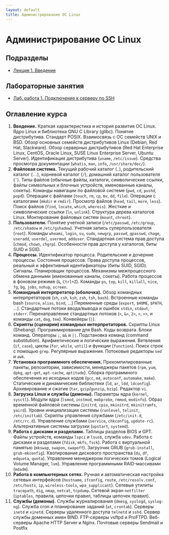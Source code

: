 ```yaml
---
layout: default
title: Администрирование ОС Linux
---
```


# Администрирование ОС Linux

## Подразделы

* [Лекция 1. Введение](lecture-00.html)

## Лабораторные занятия

* [Лаб. работа 1. Подключение к серверу по SSH](practice-01.html)


## Оглавление курса

1. **Введение.** Краткая характеристика и история развития ОС Linux. Ядро Linux и библиотека GNU C Library (glibc). Понятие дистрибутива. Стандарт POSIX. Взаимосвязь с ОС семейств UNIX и BSD. Обзор основных семейств дистрибутивов Linux (Debian, Red Hat, Slackware). Обзор серверных дистрибутивов (Red Hat Enterprise Linux, CentOS, Oracle Linux, SUSE Linux Enterprise Server, Ubuntu Server). Идентификация дистрибутива (`uname`, `/etc/issue`). Средства просмотра документации (`whatis`, `man`, `info`, `/usr/share/doc/`).
2. **Файловая система.** Текущий рабочий каталог (`.`), родительский каталог (`..`), корневой каталог (`/`), домашний каталог пользователя (`˜`). Типы файлов (обычные файлы, каталоги, символические ссылки, файлы символьных и блочных устройств, именованные каналы, сокеты). Команды навигации по файловой системе (`pwd`, `cd`, `pushd`, `popd`). Операции с файлами (`touch`, `rm`, `cp`, `mv`, `dd`, `file`). Операции с каталогами (`mkdir` и `rmdir`). Просмотр файлов (`head`, `tail`, `more`, `less`). Поиск файлов (`find`, `locate`, `which`, `whereis`). Жесткие и символические ссылки (`ln`, `unlink`). Структура дерева каталогов Linux. Монтирование файловых систем (`mount`, `chroot`).
3. **Пользователи.** Понятие учетной записи (`/etc/passwd`, `/etc/group`, `/etc/shadow` и `/etc/gshadow`). Учетная запись суперпользователя (`root`). Команды `whoami`, `login`, `su`, `sudo`, `newgrp`, `passwd`, `gpasswd`, `chage`, `useradd`, `userdel`, `usermod`, `adduser`. Стандартная система прав доступа (`chmod`, `chown`, `chgrp`). Особенности прав доступа у каталогов, биты SUID и SGID.
4. **Процессы.** Идентификатор процесса. Родительские и дочерние процессы. Состояния процессов. Права доступа процессов, реальный и эффективный идентификаторы (биты SUID, SGID). Сигналы. Планировщик процессов. Механизмы межпроцессного обмена данными (именованные каналы, сокеты). Работа процессов в фоновом режиме (`&`, `Ctrl+Z`). Команды `ps`, `top`, `kill`, `killall`, `nice`, `fg`, `bg`, `jobs`, `nohup`, `screen`.
5. **Командный интерпретатор (оболочка).** Обзор командных интерпретаторов (`sh`, `csh`, `ksh`, `zsh`, `tsh`, `bash`). Встроенные команды bash (`source`, `alias`, `bind`, ...) Переменные среды (`export`, `$HOME`, `$PATH`, ...). Стандартные потоки ввода/вывода и ошибок `stdin`, `stdout`, `stderr`. Перенаправление стандартных потоков (`<`, `&>`, `2>`, `>`, `>>`, и команды `cat`, `dog`, `tee`). Конвейеры (`|`).
6. **Скрипты (сценарии) командных интерпретаторов.** Скрипты Linux (Shebang). Программирование для Bash. Коды возврата. Блоки команд. Операторы `;`, `&&` и `||`. Подстановка команд (command substitution). Арифметические и логические выражения. Ветвления (`if`, `case`), циклы (`for`, `while`, `until`) и функции (`function`). Поиск строк с помощью `grep`. Регулярные выражения. Потоковые редакторы `sed` и `awk`.
7. **Установка программного обеспечения.** Прекомпилированные пакеты, репозитории, зависимости, менеджеры пакетов (`rpm`, `yum`, `dpkg`, `apt-get`, `apt-cache`, `aptitude`). Сборка программного обеспечения из исходных кодов (`gcc`, `m4`, `autoconf`, `automake`, `make`). Статические и динамические библиотеки (`ld`, `ar`, `ldd`, `ldconfig`). Архивирование и сжатие (`tar`, `gzip`/`gunzip`, `bzip`). Редактор `vi`.
8. **Загрузка Linux и службы (демоны).** Параметры ядра (`kernel`, `sysctl`). Модули ядра (`lsmod`, `instmod`, `mobprobe`, `rmmod`, `modinfo`). Образ временной файловой системы (`initrd`, `cpio`, `mkinitrd`, `mkinitramfs`, `yaird`). Уровни инициализации системы (`runlevel`, `telinit`, `/etc/inittab`). Скрипты управления службами (`/etc/init.d`, `/etc/rc.d`). Управление службами (`service`, `chkconfig`, `update-rc`). Альтернативные системы загрузки (`upstart`, `systemd`).
9. **Работа с дисками и разделами.** Таблицы разделов BIOS и GPT. Файлы устройств, команды `lspci` и `lsusb`, служба `udev`. Работа с дисками и разделами (`fdisk`, `mkfs`, `fsck`). Работа с виртуальной памятью (`mkswap`, `swapon`, `swapoff`). Загрузчик GRUB (`grub-install`, `grub-mkconfig`). Квотирование дискового пространства (`du`, `df`, `edquota`, `quota`). Управление менеджером логических томов (Logical Volume Manager, `lvm`). Управление программными RAID-массивами (`mdadm`).
10. **Работа в компьютерных сетях.** Ручная и автоматическая настройка сетевых интерфейсов (`hostname`, `ifconfig`, `route`, `/etc/resolv.conf`, `/etc/hosts`, `ip`, `wireless-tools`, `wpa_supplicant`). Сетевые утилиты `tracepath`, `dig`, `nmap`, `netcat`, `tcpdump`. Сетевой экран `netfilter` (`iptables`, правила, цепочки правил, таблицы цепочек правил).
11. **Cлужбы (демоны).** Службы журналирования (`dmesg`, `syslogd`, `syslog-ng`). Служба cron и планирование заданий (`at`, `crontab`). Серверы `inetd` и `xinetd`. Серверы удаленного доступа `telnetd` и `sshd`. Сервер службы доменных имен BIND. FTP-серверы vsftpd и ProFTPD. Веб-серверы Apache HTTP Server и Nginx. Почтовые серверы Sendmail и Postfix
